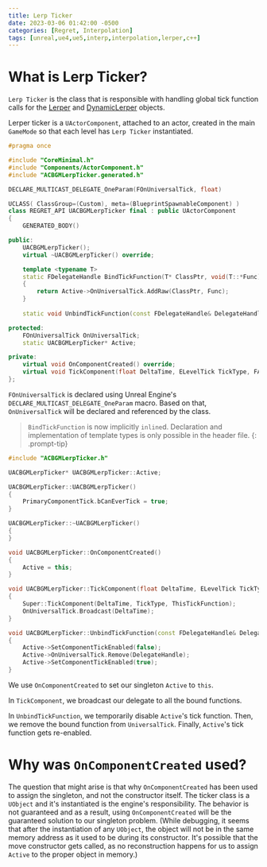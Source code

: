 ```yaml
---
title: Lerp Ticker
date: 2023-03-06 01:42:00 -0500
categories: [Regret, Interpolation]
tags: [unreal,ue4,ue5,interp,interpolation,lerper,c++]
---
```


# What is Lerp Ticker?

`Lerp Ticker` is the class that is responsible with handling global tick function calls for the [Lerper](../lerper) and [DynamicLerper](../dynamiclerper) objects.

Lerper ticker is a `UActorComponent`, attached to an actor, created in the main `GameMode` so that each level has `Lerp Ticker` instantiated.

```cpp - Header
#pragma once

#include "CoreMinimal.h"
#include "Components/ActorComponent.h"
#include "ACBGMLerpTicker.generated.h"

DECLARE_MULTICAST_DELEGATE_OneParam(FOnUniversalTick, float)

UCLASS( ClassGroup=(Custom), meta=(BlueprintSpawnableComponent) )
class REGRET_API UACBGMLerpTicker final : public UActorComponent
{
	GENERATED_BODY()

public:	
	UACBGMLerpTicker();
	virtual ~UACBGMLerpTicker() override;

	template <typename T>
	static FDelegateHandle BindTickFunction(T* ClassPtr, void(T::*Func)(float))
	{
		return Active->OnUniversalTick.AddRaw(ClassPtr, Func);
	}
	
	static void UnbindTickFunction(const FDelegateHandle& DelegateHandle);

protected:
	FOnUniversalTick OnUniversalTick;
	static UACBGMLerpTicker* Active;

private:
	virtual void OnComponentCreated() override;
	virtual void TickComponent(float DeltaTime, ELevelTick TickType, FActorComponentTickFunction* ThisTickFunction) override;
};
```

`FOnUniversalTick` is declared using Unreal Engine's `DECLARE_MULTICAST_DELEGATE_OneParam` macro. Based on that, `OnUniversalTick` will be declared and referenced by the class.

> `BindTickFunction` is now implicitly `inline`d. Declaration and implementation of template types is only possible in the header file.
{: .prompt-tip}

```cpp - Source
#include "ACBGMLerpTicker.h"

UACBGMLerpTicker* UACBGMLerpTicker::Active;

UACBGMLerpTicker::UACBGMLerpTicker()
{
	PrimaryComponentTick.bCanEverTick = true;
}

UACBGMLerpTicker::~UACBGMLerpTicker()
{
}

void UACBGMLerpTicker::OnComponentCreated()
{
	Active = this;
}

void UACBGMLerpTicker::TickComponent(float DeltaTime, ELevelTick TickType, FActorComponentTickFunction* ThisTickFunction)
{
	Super::TickComponent(DeltaTime, TickType, ThisTickFunction);
	OnUniversalTick.Broadcast(DeltaTime);
}

void UACBGMLerpTicker::UnbindTickFunction(const FDelegateHandle& DelegateHandle)
{
	Active->SetComponentTickEnabled(false);
	Active->OnUniversalTick.Remove(DelegateHandle);
	Active->SetComponentTickEnabled(true);
}
```

We use `OnComponentCreated` to set our singleton `Active` to `this`.

In `TickComponent`, we broadcast our delegate to all the bound functions.

In `UnbindTickFunction`, we temporarily disable `Active`'s tick function. Then, we remove the bound function from `UniversalTick`. Finally, `Active`'s tick function gets re-enabled.

# Why was `OnComponentCreated` used?

The question that might arise is that why `OnComponentCreated` has been used to assign the singleton, and not the constructor itself. The ticker class is a `UObject`
and it's instantiated is the engine's responsibility. The behavior is not guaranteed and as a result, using `OnComponentCreated` will be the guaranteed solution to our singleton problem. (While debugging, it seems that after the instantiation of any `UObject`, the object will not be in the same memory address as it used to be during its constructor. It's possible that the move constructor gets called, as no reconstruction happens for us to assign `Active` to the proper object in memory.)